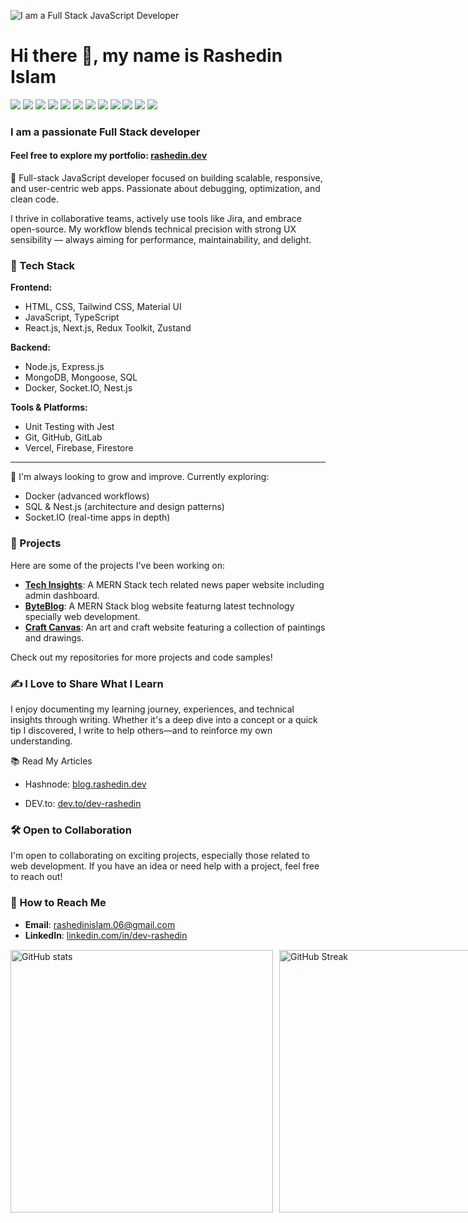 ![I am a Full Stack JavaScript Developer](https://i.imgur.com/a8KjbkV.png)



<h1 align="left">
  Hi there 👋, my name is Rashedin Islam
<!--   <img src="https://komarev.com/ghpvc/?username=Rashedin-063&label=Profile%20views&color=0e75b6&style=flat" alt="Rashedin Islam" style="vertical-align: middle; margin-left: 100px;" /> -->
</h1>

![](https://img.shields.io/badge/Core-JavaScript-informational?style=flat&color=informational&logo=javascript)
![](https://img.shields.io/badge/Core-TypeScript-informational?style=flat&color=informational)
![](https://img.shields.io/badge/Frontend-React-informational?style=flat&color=informational&logo=react)
![](https://img.shields.io/badge/Frotend-Next.js-informational?style=flat&color=informational&logo=next.js)
![](https://img.shields.io/badge/Frontend-Redux-informational?style=flat&color=informational&logo=redux)
![](https://img.shields.io/badge/Frontend-Zustand-informational?style=flat&color=informational&logo=zustand)
![](https://img.shields.io/badge/Backend-Node-informational?style=flat&color=informational&logo=node.js)
![](https://img.shields.io/badge/Backend-Express-informational?style=flat&color=informational&logo=express)
![](https://img.shields.io/badge/Tool-Webpack-informational?style=flat&color=warning&logo=webpack)
![](https://img.shields.io/badge/Tool-Jest-informational?style=flat&color=warning&logo=jest)
![](https://img.shields.io/badge/Tool-SCSS-informational?style=flat&color=warning&logo=sass)
![](https://img.shields.io/badge/Tool-Docker-informational?style=flat&color=warning&logo=docker)

### I am a passionate Full Stack developer
#### Feel free to explore my portfolio: [rashedin.dev](https://www.rashedin.dev)

🚀 Full-stack JavaScript developer focused on building scalable, responsive, and user-centric web apps. Passionate about debugging, optimization, and clean code.

I thrive in collaborative teams, actively use tools like Jira, and embrace open-source. My workflow blends technical precision with strong UX sensibility — always aiming for performance, maintainability, and delight.

### 🔧 Tech Stack

**Frontend:**  
 - HTML, CSS, Tailwind CSS, Material UI  
 - JavaScript, TypeScript  
 - React.js, Next.js, Redux Toolkit, Zustand

**Backend:**  
 - Node.js, Express.js  
 - MongoDB, Mongoose, SQL  
 - Docker, Socket.IO, Nest.js

**Tools & Platforms:**  
 - Unit Testing with Jest  
 - Git, GitHub, GitLab  
 - Vercel, Firebase, Firestore

---

🔭 I'm always looking to grow and improve. Currently exploring:

 - Docker (advanced workflows)  
 - SQL & Nest.js (architecture and design patterns)  
 - Socket.IO (real-time apps in depth)

### 🚀 Projects

Here are some of the projects I've been working on:


- **[Tech Insights](https://tech-insights-d2159.web.app)**: A MERN Stack tech related news paper  website including admin dashboard.
- **[ByteBlog](https://byteblog-da679.web.app)**: A MERN Stack blog website featurng latest technology specially web development.
- **[Craft Canvas](https://a10-assignment-project.web.app)**: An art and craft website featuring a collection of paintings and drawings.

Check out my repositories for more projects and code samples!

### ✍️ I Love to Share What I Learn

I enjoy documenting my learning journey, experiences, and technical insights through writing. Whether it's a deep dive into a concept or a quick tip I discovered, 
I write to help others—and to reinforce my own understanding.

📚 Read My Articles

- Hashnode: [blog.rashedin.dev](https://blog.rashedin.dev/)

- DEV.to: [dev.to/dev-rashedin](https://dev.to/dev-rashedin)

### 🛠️ Open to Collaboration

I'm open to collaborating on exciting projects, especially those related to web development. If you have an idea or need help with a project, feel free to reach out!

### 🤝 How to Reach Me

- **Email**: [rashedinislam.06@gmail.com](mailto:rashedinislam.06@gmail.com)
- **LinkedIn**: [linkedin.com/in/dev-rashedin](https://www.linkedin.com/in/dev-rashedin)  


 


<div style="display: flex; justify-content: space-between; margin-bottom: 20px; margin-top: 15px;">
    <img src="https://github-readme-stats.vercel.app/api?username=dev-rashedin&show_icons=true&theme=merko&count_private=true" alt="GitHub stats" style="width: 420px;">
    <a href="https://git.io/streak-stats" style="margin-left: 10px;">
        <img src="https://streak-stats.demolab.com?user=dev-rashedin&theme=merko&card_height=207" alt="GitHub Streak" style="width: 420px;">
    </a>
</div>

